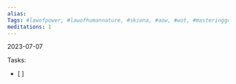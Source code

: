 ```yaml
---
alias:
Tags: #lawofpower, #lawofhumannature, #skiena, #aow, #wot, #masteringgolang
meditations: 1
---
```



2023-07-07



Tasks:
- [  ] 
